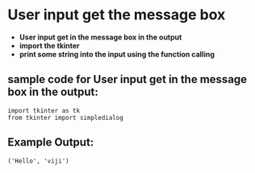 # User input get the message box
- **User input get in the message box in the output**
- **import the tkinter**
- **print some string into the input using the function calling**
## sample code for User input get in the message box in the output:
```
import tkinter as tk
from tkinter import simpledialog
```
## Example Output:
```
('Hello', 'viji')
```

